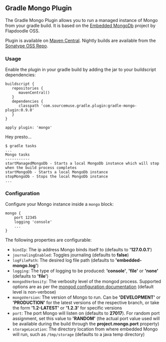 ## Gradle Mongo Plugin ##

The Gradle Mongo Plugin allows you to run a managed instance of Mongo from your gradle build. It is based on the [Embedded MongoDb](https://github.com/flapdoodle-oss/de.flapdoodle.embed.mongo) project by Flapdoodle OSS.

Plugin is available on [Maven Central](http://search.maven.org/#search%7Cga%7C1%7Ca%3A%22gradle-mongo-plugin%22). Nightly builds are available from the [Sonatype OSS Repo](https://oss.sonatype.org/content/repositories/snapshots/com/sourcemuse/gradle/plugin/gradle-mongo-plugin/).

### Usage ###

Enable the plugin in your gradle build by adding the jar to your buildscript dependencies:

```
buildscript {
   repositories {
      mavenCentral()
   }
   dependencies {
      classpath 'com.sourcemuse.gradle.plugin:gradle-mongo-plugin:0.9.0'
   }
}

apply plugin: 'mongo'
```

Hey presto...

```
$ gradle tasks
...
Mongo tasks
-----------
startManagedMongoDb - Starts a local MongoDb instance which will stop when the build process completes
startMongoDb - Starts a local MongoDb instance
stopMongoDb - Stops the local MongoDb instance
...
```

### Configuration ###

Configure your Mongo instance inside a ```mongo``` block:

```
mongo {
    port 12345
    logging 'console'
    ...
}
```

The following properties are configurable:

* ```bindIp```: The ip address Mongo binds itself to (defaults to **'127.0.0.1'**)
* ```journalingEnabled```: Toggles journaling (defaults to **false**)
* ```logFilePath```: The desired log file path (defaults to **'embedded-mongo.log'**)
* ```logging```: The type of logging to be produced: **'console'**, **'file'** or **'none'** (defaults to **'file'**)
* ```mongodVerbosity```: The verbosity level of the mongod process. Supported options are as per the [mongod configuration documentation](http://docs.mongodb.org/manual/reference/program/mongod/#cmdoption--verbose) (default level is non-verbose)
* ```mongoVersion```: The version of Mongo to run. Can be **'DEVELOPMENT'** or **'PRODUCTION'** for the latest versions of the respective branch, or take the form **'1.2-LATEST'** or **'1.2.3'** for specific versions
* ```port```: The port Mongo will listen on (defaults to **27017**). For random port assignment, set this value to **'RANDOM'** (the actual port value used will be available during the build through the **project.mongo.port** property)
* ```storageLocation```: The directory location from where embedded Mongo will run, such as ```/tmp/storage``` (defaults to a java temp directory)
